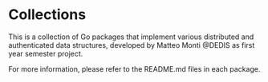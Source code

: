 # Collections

This is a collection of Go packages that implement various distributed and authenticated data structures, developed by Matteo Monti @DEDIS as first year semester project.

For more information, please refer to the README.md files in each package.
